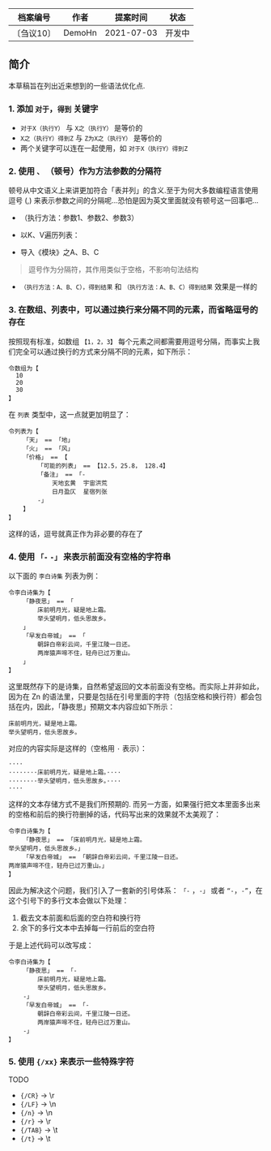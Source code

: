 | 档案编号| 作者| 提案时间 | 状态 |
|:----:|:----:|:----:|:----:|
|〔刍议10〕| DemoHn | 2021-07-03 | 开发中 |

## 简介

本草稿旨在列出近来想到的一些语法优化点.

### 1. 添加 `对于`，`得到` 关键字

- `对于X（执行Y）` 与 `X之（执行Y）` 是等价的
- `X之（执行Y）得到Z` 与 `Z为X之（执行Y）` 是等价的
- 两个关键字可以连在一起使用，如 `对于X（执行Y）得到Z`

### 2. 使用 `、` （顿号）作为方法参数的分隔符

顿号从中文语义上来讲更加符合「表并列」的含义.至于为何大多数编程语言使用逗号 (,) 来表示参数之间的分隔呢...恐怕是因为英文里面就没有顿号这一回事吧...

- （执行方法：参数1、参数2、参数3）
- 以K、V遍历列表：
    
- 导入《模块》之A、B、C
> 逗号作为分隔符，其作用类似于空格，不影响句法结构

- `（执行方法：A、B、C），得到结果` 和 `（执行方法：A、B、C）得到结果` 效果是一样的

### 3. 在数组、列表中，可以通过换行来分隔不同的元素，而省略逗号的存在

按照现有标准，如数组 `【1，2，3】` 每个元素之间都需要用逗号分隔，而事实上我们完全可以通过换行的方式来分隔不同的元素，如下所示：

```
令数组为【
  10
  20
  30
】
```
在 `列表` 类型中，这一点就更加明显了：

```
令列表为【
    「天」 == 「地」
    「火」 == 「风」
    「价格」 == 【
        「可能的列表」 == 【12.5，25.8， 128.4】
        「备注」 == 「-
            天地玄黄  宇宙洪荒
            日月盈仄  星宿列张
        -」
    】
】
```

这样的话，逗号就真正作为非必要的存在了

### 4. 使用 `「-`  `-」` 来表示前面没有空格的字符串

以下面的 `李白诗集` 列表为例：

```
令李白诗集为【
    「静夜思」 == 「    
        床前明月光，疑是地上霜。    
        举头望明月，低头思故乡。    
    」
    「早发白帝城」 == 「
        朝辞白帝彩云间，千里江陵一日还。
        两岸猿声啼不住，轻舟已过万重山。
    」
】
```

这里既然存下的是诗集，自然希望返回的文本前面没有空格。而实际上并非如此，因为在 Zn 的语法里，只要是包括在引号里面的字符（包括空格和换行符）都会包括在内，因此，「静夜思」预期文本内容应如下所示：

```
床前明月光，疑是地上霜。
举头望明月，低头思故乡。
```

对应的内容实际是这样的（空格用 `·` 表示）：

```
····
········床前明月光，疑是地上霜。····
········举头望明月，低头思故乡。····
····
```

这样的文本存储方式不是我们所预期的. 而另一方面，如果强行把文本里面多出来的空格和前后的换行符删掉的话，代码写出来的效果就不太美观了：

```
令李白诗集为【
    「静夜思」 == 「床前明月光，疑是地上霜。    
举头望明月，低头思故乡。」
    「早发白帝城」 == 「朝辞白帝彩云间，千里江陵一日还。
两岸猿声啼不住，轻舟已过万重山。」
】
```

因此为解决这个问题，我们引入了一套新的引号体系： `「-` ，`-」` 或者  `“-`，`-”`，在这个引号下的多行文本会做以下处理：

  1) 截去文本前面和后面的空白符和换行符
  2) 余下的多行文本中去掉每一行前后的空白符

于是上述代码可以改写成：

```
令李白诗集为【
    「静夜思」 == 「-
        床前明月光，疑是地上霜。    
        举头望明月，低头思故乡。    
    -」
    「早发白帝城」 == 「-
        朝辞白帝彩云间，千里江陵一日还。
        两岸猿声啼不住，轻舟已过万重山。
    -」
】
```

### 5. 使用 `{/xx}` 来表示一些特殊字符

TODO 

- `{/CR}` -> \r
- `{/LF}` -> \n
- `{/n}` -> \n
- `{/r}` -> \r
- `{/TAB}` -> \t
- `{/t}` -> \t
